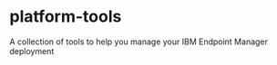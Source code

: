 platform-tools
==============

A collection of tools to help you manage your IBM Endpoint Manager deployment
